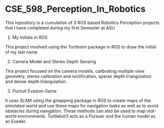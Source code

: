 # CSE_598_Perception_In_Robotics
This repository is a cumulation of 3 ROS based Robotics Perception projects that I have completed during my first Semester at ASU

1. My Initials in ROS

This project involved using the Turtlesim package in ROS to draw the initial of my last name

2. Camera Model and Stereo Depth Sensing

This project focused on the camera models, calibrating multiple view geometry, stereo calibration and rectification, sparse depth triangulation and dense depth triangulation.

3. Pursuit Evasion Game

It uses SLAM using the gmapping package in ROS to create maps of the simulated world and use these maps for navigation tasks as well as to avoid obstacles during navigation. These methods can also be used to map real-world environments. Turtlebot3 acts as a Pursuer and the human model as an Evader.
